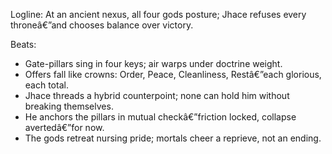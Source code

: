 ﻿---
series: 2
novella: 1
file: S2N1_CH13
type: chapter
pov: Jhace
setting: World-Spine waygate - divine parley
word_target_min: 1201
word_target_max: 2299
status: outline
---
Logline: At an ancient nexus, all four gods posture; Jhace refuses every throneâ€”and chooses balance over victory.

Beats:
- Gate-pillars sing in four keys; air warps under doctrine weight.
- Offers fall like crowns: Order, Peace, Cleanliness, Restâ€”each glorious, each total.
- Jhace threads a hybrid counterpoint; none can hold him without breaking themselves.
- He anchors the pillars in mutual checkâ€”friction locked, collapse avertedâ€”for now.
- The gods retreat nursing pride; mortals cheer a reprieve, not an ending.